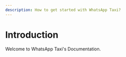 ```yaml
---
description: How to get started with WhatsApp Taxi?
---
```


# Introduction

Welcome to WhatsApp Taxi's Documentation.
